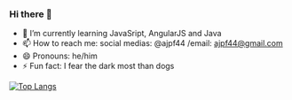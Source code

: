 ### Hi there 👋
<!-- **ajpf44/ajpf44** is a ✨ _special_ ✨ repository because its `README.md` (this file) appears on your GitHub profile.

Here are some ideas to get you started:
- 🔭 I’m currently working on ...
 -->
 
- 🌱 I’m currently learning JavaSript, AngularJS and Java
- 📫 How to reach me: social medias: @ajpf44  /email: ajpf44@gmail.com
- 😄 Pronouns: he/him
- ⚡ Fun fact: I fear the dark most than dogs

[![Top Langs](https://github-readme-stats.vercel.app/api/top-langs/?username=ajpf44&theme=dark)](https://github.com/anuraghazra/github-readme-stats)